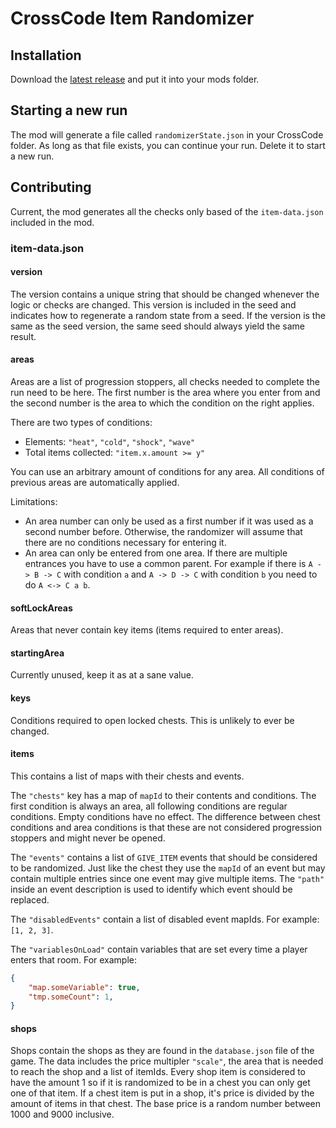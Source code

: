 # CrossCode Item Randomizer

## Installation

Download the [latest release](https://github.com/CCDirectLink/CCItemRandomizer/releases/latest) and put it into your mods folder.

## Starting a new run

The mod will generate a file called `randomizerState.json` in your CrossCode folder. As long as that file exists, you can continue your run. Delete it to start a new run.

## Contributing

Current, the mod generates all the checks only based of the `item-data.json` included in the mod.

### item-data.json

#### version

The version contains a unique string that should be changed whenever the logic or checks are changed. This version is included in the seed and indicates how to regenerate a random state from a seed. If the version is the same as the seed version, the same seed should always yield the same result.

#### areas

Areas are a list of progression stoppers, all checks needed to complete the run need to be here. The first number is the area where you enter from and the second number is the area to which the condition on the right applies.

There are two types of conditions:
* Elements: `"heat"`, `"cold"`, `"shock"`, `"wave"`
* Total items collected: `"item.x.amount >= y"`

You can use an arbitrary amount of conditions for any area. All conditions of previous areas are automatically applied.

Limitations:
* An area number can only be used as a first number if it was used as a second number before. Otherwise, the randomizer will assume that there are no conditions necessary for entering it.
* An area can only be entered from one area. If there are multiple entrances you have to use a common parent. For example if there is `A -> B -> C` with condition `a` and `A -> D -> C` with condition `b` you need to do `A <-> C a b`.

#### softLockAreas

Areas that never contain key items (items required to enter areas).

#### startingArea

Currently unused, keep it as at a sane value.

#### keys

Conditions required to open locked chests. This is unlikely to ever be changed.

#### items

This contains a list of maps with their chests and events.

The `"chests"` key has a map of `mapId` to their contents and conditions. The first condition is always an area, all following conditions are regular conditions. Empty conditions have no effect. The difference between chest conditions and area conditions is that these are not considered progression stoppers and might never be opened.

The `"events"` contains a list of `GIVE_ITEM` events that should be considered to be randomized. Just like the chest they use the `mapId` of an event but may contain multiple entries since one event may give multiple items. The `"path"` inside an event description is used to identify which event should be replaced.

The `"disabledEvents"` contain a list of disabled event mapIds. For example: `[1, 2, 3]`.

The `"variablesOnLoad"` contain variables that are set every time a player enters that room. For example:
```json
{
    "map.someVariable": true,
    "tmp.someCount": 1,
}
```

#### shops

Shops contain the shops as they are found in the `database.json` file of the game. The data includes the price multipler `"scale"`, the area that is needed to reach the shop and a list of itemIds. Every shop item is considered to have the amount 1 so if it is randomized to be in a chest you can only get one of that item. If a chest item is put in a shop, it's price is divided by the amount of items in that chest. The base price is a random number between 1000 and 9000 inclusive.